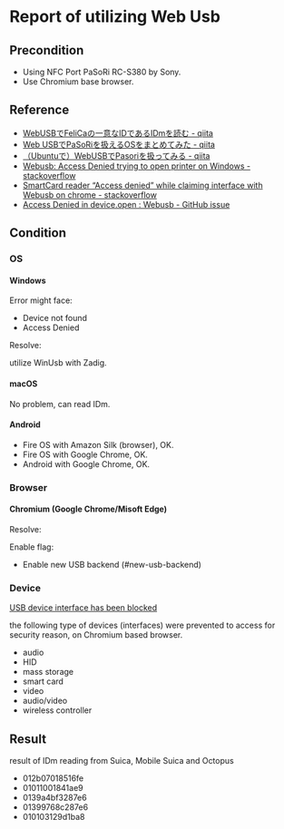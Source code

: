 # Report of utilizing Web Usb

## Precondition

- Using NFC Port PaSoRi RC-S380 by Sony.
- Use Chromium base browser.

## Reference

- [WebUSBでFeliCaの一意なIDであるIDmを読む - qiita](https://qiita.com/saturday06/items/333fcdf5b3b8030c9b05)
- [Web USBでPaSoRiを扱えるOSをまとめてみた - qiita](https://qiita.com/attakei/items/95cb9b53fa3ede942b3e)
- [（Ubuntuで）WebUSBでPasoriを扱ってみる - qiita](https://qiita.com/frameair/items/596724fc2f3438ea7925)
- [Webusb: Access Denied trying to open printer on Windows - stackoverflow](https://stackoverflow.com/questions/47143148/webusb-access-denied-trying-to-open-printer-on-windows)
- [SmartCard reader “Access denied” while claiming interface with Webusb on chrome - stackoverflow](https://stackoverflow.com/questions/46179569/smartcard-reader-access-denied-while-claiming-interface-with-webusb-on-chrome/46186495#46186495)
- [Access Denied in device.open : Webusb - GitHub issue](https://github.com/WICG/webusb/issues/184)

## Condition

### OS

#### Windows

Error might face:

- Device not found
- Access Denied

Resolve:

utilize WinUsb with Zadig.

#### macOS

No problem, can read IDm.

#### Android

- Fire OS with Amazon Silk (browser), OK.
- Fire OS with Google Chrome, OK.
- Android with Google Chrome, OK.

### Browser

#### Chromium (Google Chrome/Misoft Edge)

Resolve:

Enable flag:

- Enable new USB backend (#new-usb-backend)

### Device

[USB device interface has been blocked](https://stackoverflow.com/questions/54289929/usb-device-interface-has-been-blocked)

the following type of devices (interfaces) were prevented to access for security reason, on Chromium based browser.

- audio
- HID
- mass storage
- smart card
- video
- audio/video
- wireless controller

## Result

result of IDm reading from Suica, Mobile Suica and Octopus

- 012b07018516fe
- 01011001841ae9
- 0139a4bf3287e6
- 01399768c287e6
- 010103129d1ba8
